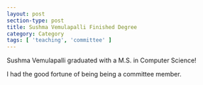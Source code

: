 ```yaml
---
layout: post
section-type: post
title: Sushma Vemulapalli Finished Degree
category: Category
tags: [ 'teaching', 'committee' ]
---
```

Sushma Vemulapalli graduated with a M.S. in Computer Science!

I had the good fortune of being being a committee member.


